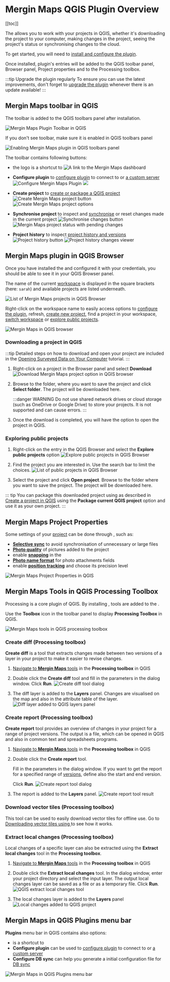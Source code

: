 # Mergin Maps QGIS Plugin Overview
[[toc]]

The <QGISPluginName /> allows you to work with your <MainPlatformNameLink /> projects in QGIS, whether it's downloading the project to your computer, making changes in the project, seeing the project's status or synchronising changes to the cloud. 

To get started, you will need to [install and configure the plugin](../../setup/install-mergin-maps-plugin-for-qgis/). 

Once installed, plugin's entries will be added to the QGIS toolbar panel, Browser panel, Project properties and to the Processing toolbox.

:::tip Upgrade the plugin regularly
To ensure you can use the latest improvements, don't forget to [upgrade the plugin](../../setup/install-mergin-maps-plugin-for-qgis/#plugin-upgrade) whenever there is an update available!
:::

## Mergin Maps toolbar in QGIS
The <MainPlatformName /> toolbar is added to the QGIS toolbars panel after installation.

![Mergin Maps Plugin Toolbar in QGIS](../../setup/install-mergin-maps-plugin-for-qgis/mergin-toolbar.jpg "Mergin Maps Plugin Toolbar in QGIS")

If you don't see <MainPlatformName /> toolbar, make sure it is enabled in QGIS toolbars panel

![Enabling Mergin Maps plugin in QGIS toolbars panel](./enable-plugin.gif "Enabling Mergin Maps plugin in QGIS toolbars panel")

The toolbar contains following buttons:
- the <MainPlatformName />  logo is a shortcut to <AppDomainNameLink />
  ![A link to the Mergin Maps dashboard](./plugin-toolbar-logo.jpg "A link to the Mergin Maps dashboard")
  
- **Configure <MainPlatformName /> plugin** to [configure plugin](../../setup/install-mergin-maps-plugin-for-qgis/#plugin-configuration) to connect to <MainPlatformName /> or [a custom server](../../server/plugin-mobile-app/)
  ![Configure Mergin Maps Plugin](../../setup/install-mergin-maps-plugin-for-qgis/qgis-configure-mergin-plugin.jpg "Configure Mergin Maps Plugin")
  ![](./plugin-configure.jpg "")
  
- **Create <MainPlatformName /> project** to [create or package a QGIS project](../create-project/#create-a-project-in-qgis)
  ![Create Mergin Maps project button](./plugin-toolbar-create-project.jpg "Create Mergin Maps project button")
  ![Create Mergin Maps project options](../create-project/mergin_plugin_project_wizard_2.jpg "Create Mergin Maps project options")
    
- **Synchronise <MainPlatformName /> project** to inspect and [synchronise](../synchronisation/#synchronising-changes-in-qgis) or reset changes made in the current project
  ![Synchronise changes button](./plugin-toolbar-sync.jpg "Synchronise changes button")
  ![Mergin Maps project status with pending changes](./plugin-project-status.jpg "Mergin Maps project status with pending changes")

- **Project history** to inspect [project history and versions](../project-history/)
  ![Project history button](./plugin-toolbar-project-history.jpg "Project history button")
  ![Project history changes viewer](./plugin-history-viewer.jpg "Project history changes viewer")

## Mergin Maps plugin in QGIS Browser

Once you have installed the <QGISPluginNameShort /> and configured it with your <MainPlatformNameLink /> credentials, you should be able to see it in your QGIS Browser panel. 

The name of the current [workspace](../workspaces/) is displayed in the square brackets (here: `sarah`) and available projects are listed underneath.

![List of Mergin Maps projects in QGIS Browser](./plugin-browser-projects.jpg "List of Mergin Maps projects in QGIS Browser")

Right-click on the workspace name to easily access options to [configure the plugin](../../setup/install-mergin-maps-plugin-for-qgis/#plugin-configuration), refresh, [create new project](../create-project/#create-a-project-in-qgis), find a project in your workspace, [switch workspace](../workspaces/#switch-workspaces-in-qgis) or [explore public projects](#exploring-public-projects).

![Mergin Maps in QGIS browser](./plugin-browser.jpg "Mergin Maps in QGIS browser")

### Downloading a project in QGIS

:::tip
Detailed steps on how to download and open your <MainPlatformNameLink /> project are included in the [Opening Surveyed Data on Your Computer](../../tutorials/opening-surveyed-data-on-your-computer/#locating-and-opening-your-project) tutorial.
:::

1. Right-click on a project in the Browser panel and select **Download**
   ![Download Mergin Maps project option in QGIS browser](../../tutorials/opening-surveyed-data-on-your-computer/qgis-download-project.jpg "Download Mergin Maps project option in QGIS browser")

2. Browse to the folder, where you want to save the project and click **Select folder**. The project will be downloaded here.

   :::danger WARNING
   Do not use shared network drives or cloud storage (such as OneDrive or Google Drive) to store your <MainPlatformName /> projects. It is not supported and can cause errors.
   :::

3. Once the download is completed, you will have the option to open the project in QGIS.

### Exploring public projects

1. Right-click on the <MainPlatformName /> entry in the QGIS Browser and select the **Explore public projects** option
   ![Explore public projects in QGIS Browser](./plugin-explore-public-projects.jpg "Explore public projects in QGIS Browser")

2. Find the project you are interested in. Use the search bar to limit the choices.
   ![List of public projects in QGIS Browser](./plugin-explore-public-projects-list.jpg "List of public projects in QGIS Browser")

3. Select the project and click **Open project**. Browse to the folder where you want to save the project. The project will be downloaded here.

::: tip
You can package this downloaded project using <QGISPluginName /> as described in [Create a project in QGIS](../create-project/#create-a-project-in-qgis) using the **Package current QGIS project** option and use it as your own <MainPlatformNameLink /> project.
:::


## Mergin Maps Project Properties
Some settings of your [<MainPlatformName /> project](../project/) can be done through <QGISHelp ver="latest" link="user_manual/introduction/qgis_configuration.html#project-properties" text="Project Properties" />, such as:
- [**Selective sync**](../selective_sync/) to avoid synchronisation of unnecessary or large files
- [**Photo quality**](../../gis/features/#photo-quality) of pictures added to the project
- enable [**snapping**](../../field/mobile-features/#snapping-features) in the <MobileAppNameShort />
- [**Photo name format**](../../gis/photo-names/) for photo attachments fields
- enable [**position tracking**](../../field/tracking/) and choose its precision level

![Mergin Maps Project Properties in QGIS](./qgis-mergin-maps-project-properties.jpg "Mergin Maps Project Properties in QGIS")

## Mergin Maps Tools in QGIS Processing Toolbox
Processing is a core plugin of QGIS. By installing <QGISPluginName />, <MainPlatformName /> tools are added to the  <QGISHelp ver="latest" link="user_manual//processing/intro.html" text="Processing Toolbox" />.

Use the **Toolbox** icon in the toolbar panel to display **Processing Toolbox** in QGIS.

![Mergin Maps tools in QGIS processing toolbox](./plugin-processing.jpg "Mergin Maps tools in QGIS processing toolbox")

### Create diff (Processing toolbox)
**Create diff** is a tool that extracts changes made between two versions of a layer in your <MainPlatformName /> project to make it easier to revise changes.

1. [Navigate to **Mergin Maps** tools](#mergin-maps-tools-in-qgis-processing-toolbox) in the **Processing toolbox** in QGIS

2. Double click the **Create diff** tool and fill in the parameters in the dialog window. Click **Run**.
   ![Create diff tool dialog](./plugin-create-diff.jpg "Create diff tool dialog")

3. The diff layer is added to the **Layers** panel. Changes are visualised on the map and also in the attribute table of the layer.
   ![Diff layer added to QGIS layers panel](./plugin-create-diff-map.jpg "Diff layer added to QGIS layers panel")


### Create report (Processing toolbox)
**Create report** tool provides an overview of changes in your <MainPlatformName /> project for a range of project versions. The output is a <NoSpellcheck id="CSV" /> file, which can be opened in QGIS and also in common text and spreadsheets programs.

1. [Navigate to **Mergin Maps** tools](#mergin-maps-tools-in-qgis-processing-toolbox) in the **Processing toolbox** in QGIS

2. Double click the **Create report** tool. 
   
   Fill in the parameters in the dialog window. If you want to get the report for a specified range of [versions](../project-history/), define also the start and end version. 

   Click **Run**.
   ![Create report tool dialog](./plugin-create-report.jpg "Create report tool dialog")

3. The report is added to the **Layers** panel.
   ![Create report tool result](./plugin-report.jpg "Create report tool result")

### Download vector tiles (Processing toolbox)
This tool can be used to easily download vector tiles for offline use. Go to [Downloading vector tiles using <QGISPluginName />](../../gis/settingup_background_map/#downloading-vector-tiles-using-mergin-maps-qgis-plugin) to see how it works.

### Extract local changes (Processing toolbox)
Local changes of a specific layer can also be extracted using the **Extract local changes** tool in the **Processing toolbox**.

1. [Navigate to **Mergin Maps** tools](#mergin-maps-tools-in-qgis-processing-toolbox)  in the **Processing toolbox** in QGIS

2. Double click the **Extract local changes** tool. In the dialog window, enter your project directory and select the input layer. The output local changes layer can be saved as a file or as a temporary file. Click **Run**.
   ![QGIS extract local changes tool](./plugin-extract-local-changes.jpg "QGIS extract local changes tool")

3. The local changes layer is added to the **Layers** panel
   ![Local changes added to QGIS project](./plugin-extract-local-changes-layer.jpg "Local changes added to QGIS project")

   
## Mergin Maps in QGIS Plugins menu bar
**Plugins** menu bar in QGIS contains also <MainPlatformName /> options:
- **<MainPlatformName />** is a shortcut to <AppDomainNameLink />
- **Configure <MainPlatformName /> plugin** can be used to [configure plugin](../../setup/install-mergin-maps-plugin-for-qgis/#plugin-configuration) to connect to <MainPlatformName /> or [a custom server](../../server/plugin-mobile-app/)
- **Configure DB sync** can help you generate a initial configuration file for [DB sync](../../dev/dbsync/)

![Mergin Maps in QGIS Plugins menu bar](./plugins-menu-bar.jpg "Mergin Maps in QGIS Plugins menu bar")
